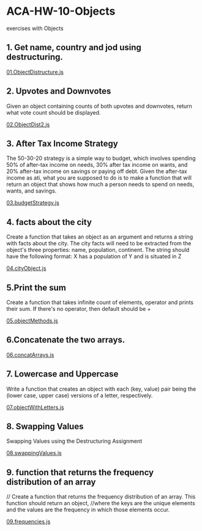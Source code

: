 # ACA-HW-10-Objects

exercises with Objects

## 1. Get name, country and jod using destructuring.

[01.ObjectDistructure.js](01.ObjectDistructure.js)

## 2. Upvotes and Downvotes

Given an object containing counts of both upvotes and downvotes, return what vote count should be
displayed.

[02.ObjectDist2.js](02.ObjectDist2.js)

## 3. After Tax Income Strategy

The 50-30-20 strategy is a simple way to budget, which involves spending 50% of after-tax income on
needs, 30% after tax income on wants, and 20% after-tax income on savings or paying off debt.
Given the after-tax income as ati, what you are supposed to do is to make a function that will return an
object that shows how much a person needs to spend on needs, wants, and savings.

[03.budgetStrategy.js](03.budgetStrategy.js)

## 4. facts about the city

Create a function that takes an object as an argument and returns a string with facts about the city. The city
facts will need to be extracted from the object's three properties: name, population, continent.
The string should have the following format: X has a population of Y and is situated in Z

[04.cityObject.js](04.cityObject.js)

## 5.Print the sum

Create a function that takes infinite count of elements, operator and prints their sum. If there's no
operator, then default should be +

[05.objectMethods.js](05.objectMethods.js)

## 6.Concatenate the two arrays.

[06.concatArrays.js](06.concatArrays.js)

## 7. Lowercase and Uppercase

Write a function that creates an object with each (key, value) pair being the (lower case, upper case)
versions of a letter, respectively.

[07.objectWithLetters.js](07.objectWithLetters.js)

## 8. Swapping Values

Swapping Values using the Destructuring Assignment

[08.swappingValues.js](08.swappingValues.js)

## 9. function that returns the frequency distribution of an array

// Create a function that returns the frequency distribution of an array. This function should return an object,
//where the keys are the unique elements and the values are the frequency in which those elements occur.

[09.frequencies.js ](09.frequencies.js)
